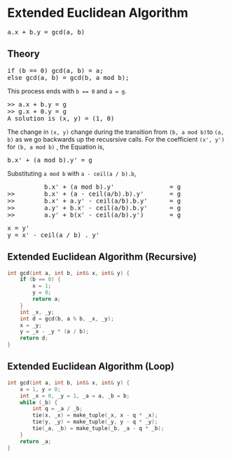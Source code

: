 # Extended Euclidean Algorithm
<pre>a.x + b.y = gcd(a, b)</pre>

## Theory
<pre>
if (b == 0) gcd(a, b) = a;
else gcd(a, b) = gcd(b, a mod b);
</pre>
This process ends with `b == 0` and `a = g`. <br>
<pre>
>> a.x + b.y = g
>> g.x + 0.y = g
A solution is (x, y) = (1, 0)
</pre>
The change in `(x, y)` change during the transition from `(b, a mod b)` to `(a, b)` as we go backwards up the recusrsive calls.
For the coefficient `(x', y')` for `(b, a mod b)` , the Equation is, 
<pre>b.x' + (a mod b).y' = g</pre>
Substituting `a mod b` with `a - ceil(a / b).b`,

<pre>
          b.x' + (a mod b).y'               = g          
>>        b.x' + (a - ceil(a/b).b).y'       = g          
>>        b.x' + a.y' - ceil(a/b).b.y'      = g
>>        a.y' + b.x' - ceil(a/b).b.y'      = g
>>        a.y' + b(x' - ceil(a/b).y')       = g
</pre>
<pre>
x = y'
y = x' - ceil(a / b) . y'
</pre>
## Extended Euclidean Algorithm (Recursive)
```c++
int gcd(int a, int b, int& x, int& y) {
    if (b == 0) {
        x = 1;
        y = 0;
        return a;
    }
    int _x, _y;
    int d = gcd(b, a % b, _x, _y);
    x = _y;
    y = _x - _y * (a / b);
    return d;
}
```
## Extended Euclidean Algorithm (Loop)
```c++
int gcd(int a, int b, int& x, int& y) {
    x = 1, y = 0;
    int _x = 0, _y = 1, _a = a, _b = b;
    while (_b) {
        int q = _a / _b;
        tie(x, _x) = make_tuple(_x, x - q * _x);
        tie(y, _y) = make_tuple(_y, y - q * _y);
        tie(_a, _b) = make_tuple(_b, _a - q * _b);
    }
    return _a;
}
```
